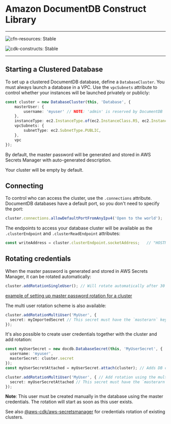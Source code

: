 # Amazon DocumentDB Construct Library
<!--BEGIN STABILITY BANNER-->

---

![cfn-resources: Stable](https://img.shields.io/badge/cfn--resources-stable-success.svg?style=for-the-badge)

![cdk-constructs: Stable](https://img.shields.io/badge/cdk--constructs-stable-success.svg?style=for-the-badge)

---

<!--END STABILITY BANNER-->

## Starting a Clustered Database

To set up a clustered DocumentDB database, define a `DatabaseCluster`. You must
always launch a database in a VPC. Use the `vpcSubnets` attribute to control whether
your instances will be launched privately or publicly:

```ts
const cluster = new DatabaseCluster(this, 'Database', {
    masterUser: {
        username: 'myuser' // NOTE: 'admin' is reserved by DocumentDB
    },
    instanceType: ec2.InstanceType.of(ec2.InstanceClass.R5, ec2.InstanceSize.LARGE),
    vpcSubnets: {
        subnetType: ec2.SubnetType.PUBLIC,
    },
    vpc
});
```

By default, the master password will be generated and stored in AWS Secrets Manager with auto-generated description.

Your cluster will be empty by default.

## Connecting

To control who can access the cluster, use the `.connections` attribute. DocumentDB databases have a default port, so
you don't need to specify the port:

```ts
cluster.connections.allowDefaultPortFromAnyIpv4('Open to the world');
```

The endpoints to access your database cluster will be available as the `.clusterEndpoint` and `.clusterReadEndpoint`
attributes:

```ts
const writeAddress = cluster.clusterEndpoint.socketAddress;   // "HOSTNAME:PORT"
```

## Rotating credentials

When the master password is generated and stored in AWS Secrets Manager, it can be rotated automatically:

```ts
cluster.addRotationSingleUser(); // Will rotate automatically after 30 days
```

[example of setting up master password rotation for a cluster](test/integ.cluster-rotation.lit.ts)

The multi user rotation scheme is also available:

```ts
cluster.addRotationMultiUser('MyUser', {
  secret: myImportedSecret // This secret must have the `masterarn` key
});
```

It's also possible to create user credentials together with the cluster and add rotation:

```ts
const myUserSecret = new docdb.DatabaseSecret(this, 'MyUserSecret', {
  username: 'myuser',
  masterSecret: cluster.secret
});
const myUserSecretAttached = myUserSecret.attach(cluster); // Adds DB connections information in the secret

cluster.addRotationMultiUser('MyUser', { // Add rotation using the multi user scheme
  secret: myUserSecretAttached // This secret must have the `masterarn` key
});
```

**Note**: This user must be created manually in the database using the master credentials.
The rotation will start as soon as this user exists.

See also [@aws-cdk/aws-secretsmanager](https://github.com/aws/aws-cdk/blob/master/packages/%40aws-cdk/aws-secretsmanager/README.md) for credentials rotation of existing clusters.
